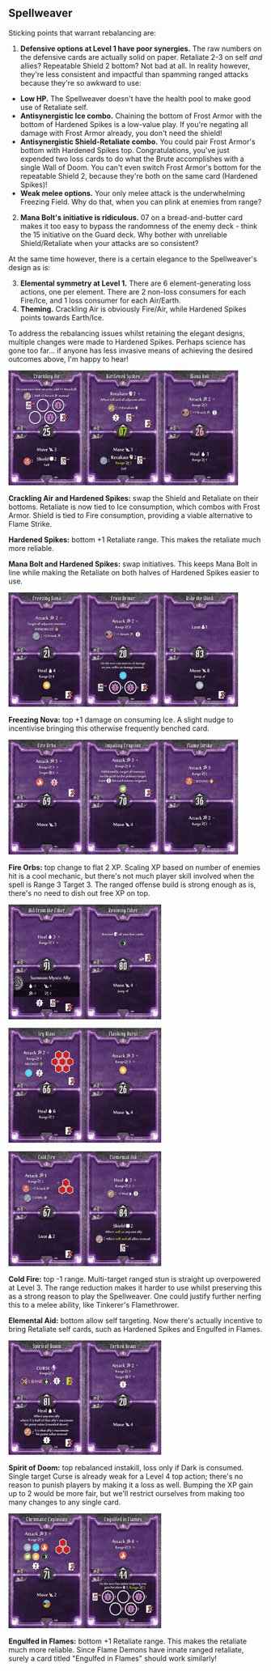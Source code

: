 ## Spellweaver

Sticking points that warrant rebalancing are:

1. **Defensive options at Level 1 have poor synergies.** The raw numbers on the defensive cards are actually solid on paper. Retaliate 2-3 on self *and* allies? Repeatable Shield 2 bottom? Not bad at all. In reality however, they're less consistent and impactful than spamming ranged attacks because they're so awkward to use:
  - **Low HP.** The Spellweaver doesn't have the health pool to make good use of Retaliate self.
  - **Antisynergistic Ice combo.** Chaining the bottom of Frost Armor with the bottom of Hardened Spikes is a low-value play. If you're negating all damage with Frost Armor already, you don't need the shield! 
  - **Antisynergistic Shield-Retaliate combo.** You could pair Frost Armor's bottom with Hardened Spikes top. Congratulations, you've just expended two loss cards to do what the Brute accomplishes with a single Wall of Doom. You can't even switch Frost Armor's bottom for the repeatable Shield 2, because they're both on the same card (Hardened Spikes)!
  - **Weak melee options.** Your only melee attack is the underwhelming Freezing Field. Why do that, when you can plink at enemies from range?
2. **Mana Bolt's initiative is ridiculous.** 07 on a bread-and-butter card makes it too easy to bypass the randomness of the enemy deck - think the 15 initiative on the Guard deck. Why bother with unreliable Shield/Retaliate when your attacks are so consistent?

At the same time however, there is a certain elegance to the Spellweaver's design as is:

3. **Elemental symmetry at Level 1.** There are 6 element-generating loss actions, one per element. There are 2 non-loss consumers for each Fire/Ice, and 1 loss consumer for each Air/Earth.
4. **Theming.** Crackling Air is obviously Fire/Air, while Hardened Spikes points towards Earth/Ice.

To address the rebalancing issues whilst retaining the elegant designs, multiple changes were made to Hardened Spikes. Perhaps science has gone too far... if anyone has less invasive means of achieving the desired outcomes above, I'm happy to hear!

<img src="SW/1x-crackling-air.png" width=30%><img src="SW/1x-hardened-spikes.png" width=30%><img src="SW/1-mana-bolt.png" width=30%>

**Crackling Air and Hardened Spikes:** swap the Shield and Retaliate on their bottoms. Retaliate is now tied to Ice consumption, which combos with Frost Armor. Shield is tied to Fire consumption, providing a viable alternative to Flame Strike.

**Hardened Spikes:** bottom +1 Retaliate range. This makes the retaliate much more reliable.

**Mana Bolt and Hardened Spikes:** swap initiatives. This keeps Mana Bolt in line while making the Retaliate on both halves of Hardened Spikes easier to use.

<img src="SW/1-freezing-nova.png" width=30%><img src="SW/1-frost-armor.png" width=30%><img src="SW/1-ride-the-wind.png" width=30%>

**Freezing Nova:** top +1 damage on consuming Ice. A slight nudge to incentivise bringing this otherwise frequently benched card.

<img src="SW/1-fire-orbs.png" width=30%><img src="SW/1-impaling-eruption.png" width=30%><img src="SW/1-flame-strike.png" width=30%>

**Fire Orbs:** top change to flat 2 XP. Scaling XP based on number of enemies hit is a cool mechanic, but there's not much player skill involved when the spell is Range 3 Target 3. The ranged offense build is strong enough as is, there's no need to dish out free XP on top.

<img src="SW/1x-aid-from-the-ether.png" width=30%><img src="SW/1-reviving-ether.png" width=30%>

<img src="SW/2-icy-blast.png" width=30%><img src="SW/2-flashing-burst.png" width=30%>

<img src="SW/3-cold-fire.png" width=30%><img src="SW/3-elemental-aid.png" width=30%>

**Cold Fire:** top -1 range. Multi-target ranged stun is straight up overpowered at Level 3. The range reduction makes it harder to use whilst preserving this as a strong reason to play the Spellweaver. One could justify further nerfing this to a melee ability, like Tinkerer's Flamethrower.

**Elemental Aid:** bottom allow self targeting. Now there's actually incentive to bring Retaliate self cards, such as Hardened Spikes and Engulfed in Flames.

<img src="SW/4-spirit-of-doom.png" width=30%><img src="SW/4-forked-beam.png" width=30%>

**Spirit of Doom:** top rebalanced instakill, loss only if Dark is consumed. Single target Curse is already weak for a Level 4 top action; there's no reason to punish players by making it a loss as well. Bumping the XP gain up to 2 would be more fair, but we'll restrict ourselves from making too many changes to any single card.

<img src="SW/5-chromatic-explosion.png" width=30%><img src="SW/5-engulfed-in-flames.png" width=30%>

**Engulfed in Flames:** bottom +1 Retaliate range. This makes the retaliate much more reliable. Since Flame Demons have innate ranged retaliate, surely a card titled "Engulfed in Flames" should work similarly!
